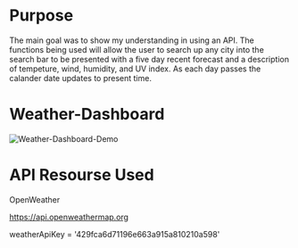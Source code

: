 # Purpose
The main goal was to show my understanding in using an API. The functions being used will allow the user to search up any city into the search bar to be presented with a five day recent forecast and a description of tempeture, wind, humidity, and UV index. As each day passes the calander date updates to present time. 

# Weather-Dashboard
![Weather-Dashboard-Demo](https://user-images.githubusercontent.com/87666809/140631374-37a94f72-92ed-4da3-a888-21c8a766c17f.png)


# API Resourse Used
OpenWeather

https://api.openweathermap.org

weatherApiKey = '429fca6d71196e663a915a810210a598'
